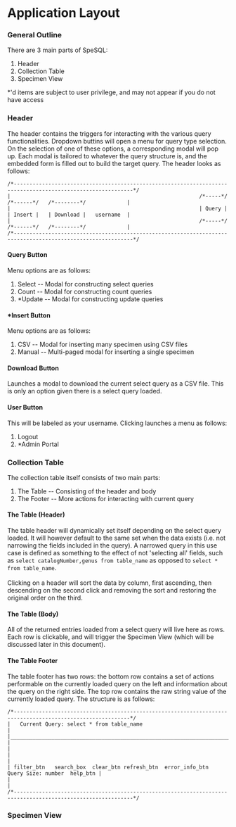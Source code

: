 # Application Layout

### General Outline

There are 3 main parts of SpeSQL:

<ol>
    <li>Header</li>
    <li>Collection Table</li>
    <li>Specimen View</li>
</ol>

\*'d items are subject to user privilege, and may not appear if you do not have access

### Header

The header contains the triggers for interacting with the various query functionalities. Dropdown buttins will open a menu for query type selection. On the selection of one of these options, a corresponding modal will pop up. Each modal is tailored to whatever the query structure is, and the embedded form is filled out to build the target query. The header looks as follows:

```
/*------------------------------------------------------------------------------------------------------------*/
|                                                            /*-----*/   /*------*/   /*--------*/             |
|                                                            | Query |   | Insert |   | Download |   username  |
|                                                            /*-----*/   /*------*/   /*--------*/             |
/*------------------------------------------------------------------------------------------------------------*/
```

#### Query Button

Menu options are as follows:

<ol>
    <li>Select -- Modal for constructing select queries</li>
    <li>Count -- Modal for constructing count queries</li>
    <li>*Update -- Modal for constructing update queries</li>
</ol>

#### \*Insert Button

Menu options are as follows:

<ol>
    <li>CSV -- Modal for inserting many specimen using CSV files</li>
    <li>Manual -- Multi-paged modal for inserting a single specimen</li>
</ol>

#### Download Button

Launches a modal to download the current select query as a CSV file. This is only an option given there is a select query loaded.

#### User Button

This will be labeled as your username. Clicking launches a menu as follows:

<ol>
    <li>Logout</li>
    <li>*Admin Portal</li>
</ol>

### Collection Table

The collection table itself consists of two main parts:

<ol>
    <li>The Table -- Consisting of the header and body</li>
    <li>The Footer -- More actions for interacting with current query</li>
</ol>

#### The Table (Header)

The table header will dynamically set itself depending on the select query loaded. It will however default to the same set when the data exists (i.e. not narrowing the fields included in the query). A narrowed query in this use case is defined as something to the effect of not 'selecting all' fields, such as `select catalogNumber,genus from table_name` as opposed to `select * from table_name`. <br /><br />Clicking on a header will sort the data by column, first ascending, then descending on the second click and removing the sort and restoring the original order on the third.

#### The Table (Body)

All of the returned entries loaded from a select query will live here as rows. Each row is clickable, and will trigger the Specimen View (which will be discussed later in this document).

#### The Table Footer

The table footer has two rows: the bottom row contains a set of actions performable on the currently loaded query on the left and information about the query on the right side. The top row contains the raw string value of the currently loaded query. The structure is as follows:

```
/*-----------------------------------------------------------------------------------------------------------*/
|   Current Query: select * from table_name                                                                   |
|_____________________________________________________________________________________________________________|
|                                                                                                             |
|                                                                                                             |
| filter_btn   search_box  clear_btn refresh_btn  error_info_btn                 Query Size: number  help_btn |
|                                                                                                             |
/*------------------------------------------------------------------------------------------------------------*/
```

### Specimen View

